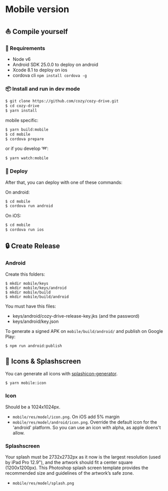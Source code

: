 # Mobile version


## :boat: Compile yourself


### :wrench: Requirements

- Node v6
- Android SDK 25.0.0 to deploy on android
- Xcode 8.1 to deploy on ios
- cordova cli `npm install cordova -g`


### :package: Install and run in dev mode

```sh
$ git clone https://github.com/cozy/cozy-drive.git
$ cd cozy-drive
$ yarn install
```

mobile specific:

```sh
$ yarn build:mobile
$ cd mobile
$ cordova prepare
```

or if you develop :loop::

```sh
$ yarn watch:mobile
```


### :helicopter: Deploy

After that, you can deploy with one of these commands:

On android:

```sh
$ cd mobile
$ cordova run android
```

On iOS:

```sh
$ cd mobile
$ cordova run ios
```


## :lock: Create Release

### Android

Create this folders:

```
$ mkdir mobile/keys
$ mkdir mobile/keys/android
$ mkdir mobile/build
$ mkdir mobile/build/android
```

You must have this files:

- keys/android/cozy-drive-release-key.jks (and the password)
- keys/android/key.json

To generate a signed APK on `mobile/build/android/` and publish on Google Play:

```
$ npm run android:publish
```


## :rainbow: Icons & Splashscreen

You can generate all icons with [splashicon-generator](https://github.com/eberlitz/splashicon-generator).

```sh
$ yarn mobile:icon
```

### Icon

Should be a 1024x1024px.

- `mobile/res/model/icon.png`. On iOS add 5% margin
- `mobile/res/model/android/icon.png`. Override the default icon for the 'android' platform. So you can use an icon with alpha, as apple doens't allow.

### Splashscreen

Your splash must be 2732x2732px as it now is the largest resolution (used by iPad Pro 12.9"), and the artwork should fit a center square (1200x1200px). This Photoshop splash screen template provides the recommended size and guidelines of the artwork’s safe zone.

- `mobile/res/model/splash.png`

